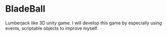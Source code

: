 # BladeBall
Lumberjack like 3D unity game.
I will develop this game by especially using events, scriptable objects to improve myself.
